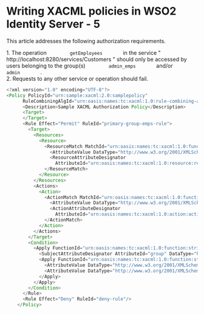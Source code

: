 # Writing XACML policies in WSO2 Identity Server - 5

This article addresses the following authorization requirements.

1\. The operation `         getEmployees        ` in the service "
http://localhost:8280/services/Customers " should only be accessed by
users belonging to the group(s) `         admin_emps        ` and/or
`         admin        ` .  
2. Requests to any other service or operation should fail.

``` java
<?xml version="1.0" encoding="UTF-8"?>
<Policy PolicyId="urn:sample:xacml:2.0:samplepolicy"
      RuleCombiningAlgId="urn:oasis:names:tc:xacml:1.0:rule-combining-algorithm:first-applicable" xmlns="urn:oasis:names:tc:xacml:2.0:policy:schema:os">
      <Description>Sample XACML Authorization Policy</Description>
      <Target>
      </Target>
      <Rule Effect="Permit" RuleId="primary-group-emps-rule">
        <Target>
          <Resources>
            <Resource>
              <ResourceMatch MatchId="urn:oasis:names:tc:xacml:1.0:function:string-regexp-match">
                <AttributeValue DataType="http://www.w3.org/2001/XMLSchema#string">http://localhost:8280/services/Customers/getEmployees</AttributeValue>
                <ResourceAttributeDesignator
                  AttributeId="urn:oasis:names:tc:xacml:1.0:resource:resource-id" DataType="http://www.w3.org/2001/XMLSchema#string"/>
              </ResourceMatch>
            </Resource>
          </Resources>
          <Actions>
            <Action>
              <ActionMatch MatchId="urn:oasis:names:tc:xacml:1.0:function:string-equal">
                <AttributeValue DataType="http://www.w3.org/2001/XMLSchema#string">read</AttributeValue>
                <ActionAttributeDesignator
                  AttributeId="urn:oasis:names:tc:xacml:1.0:action:action-id" DataType="http://www.w3.org/2001/XMLSchema#string"/>
              </ActionMatch>
            </Action>
          </Actions>
        </Target>
        <Condition>
          <Apply FunctionId="urn:oasis:names:tc:xacml:1.0:function:string-at-least-one-member-of">
            <SubjectAttributeDesignator AttributeId="group" DataType="http://www.w3.org/2001/XMLSchema#string"/>
            <Apply FunctionId="urn:oasis:names:tc:xacml:1.0:function:string-bag">
              <AttributeValue DataType="http://www.w3.org/2001/XMLSchema#string">admin_emps</AttributeValue>
              <AttributeValue DataType="http://www.w3.org/2001/XMLSchema#string">admin</AttributeValue>
            </Apply>
          </Apply>
        </Condition>
      </Rule>
      <Rule Effect="Deny" RuleId="deny-rule"/>
    </Policy>
```
